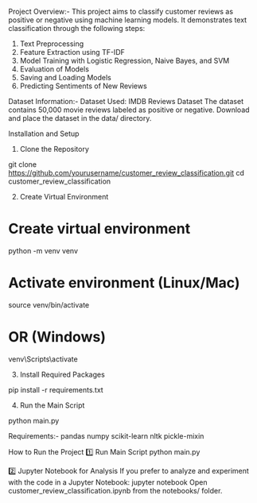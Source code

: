 Project Overview:-
This project aims to classify customer reviews as positive or negative using machine learning models. It demonstrates text classification through the following steps:

1. Text Preprocessing
2. Feature Extraction using TF-IDF
3. Model Training with Logistic Regression, Naive Bayes, and SVM
4. Evaluation of Models
5. Saving and Loading Models
6. Predicting Sentiments of New Reviews

Dataset Information:-
Dataset Used: IMDB Reviews Dataset
The dataset contains 50,000 movie reviews labeled as positive or negative.
Download and place the dataset in the data/ directory.

Installation and Setup
1. Clone the Repository

git clone https://github.com/yourusername/customer_review_classification.git
cd customer_review_classification

2. Create Virtual Environment

# Create virtual environment
python -m venv venv

# Activate environment (Linux/Mac)
source venv/bin/activate

# OR (Windows)
venv\Scripts\activate

3. Install Required Packages

pip install -r requirements.txt

4. Run the Main Script

python main.py

Requirements:-
pandas
numpy
scikit-learn
nltk
pickle-mixin

How to Run the Project
1️⃣ Run Main Script
python main.py

2️⃣ Jupyter Notebook for Analysis
If you prefer to analyze and experiment with the code in a Jupyter Notebook:
jupyter notebook
Open customer_review_classification.ipynb from the notebooks/ folder.
